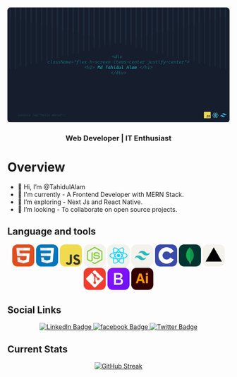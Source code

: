 <!-- ![The Web Development are beautiful!](/images/githubBanner2.png "Web Development") -->
![The Web Development are beautiful!](/images/Untitled-1Image.png "Web Development")

<h3 align="center">
Web Developer | IT Enthusiast
</h3>

# Overview
- 👋 Hi, I’m @TahidulAlam
- 🧩 I'm currently - A Frontend Developer with MERN Stack.
- 👀 I’m exploring - Next Js and React Native.
- 💎 I’m looking - To collaborate on open source projects.

## Language and tools

  <p align="center">
  <img src="./images/icon/HTML.svg" width="50px"  alt="HTML Icon">
  <img src="./images/icon/CSS.svg" width="50px"  alt="HTML Icon">
  <img src="./images/icon/JavaScript.svg" width="50px"  alt="HTML Icon">
  <img src="./images/icon/NodeJS-Light.svg" width="50px"  alt="HTML Icon">
  <img src="./images/icon/React-Light.svg" width="50px"  alt="HTML Icon">
  <img src="./images/icon/TailwindCSS-Light.svg" width="50px"  alt="HTML Icon">
  <img src="./images/icon/C.svg" width="50px"  alt="HTML Icon">
  <img src="./images/icon/MongoDB.svg" width="50px"  alt="HTML Icon">
  <img src="./images/icon/Vercel-Light.svg" width="50px"  alt="HTML Icon">
  <img src="./images/icon/Git.svg" width="50px"  alt="HTML Icon">
  <img src="./images/icon/Bootstrap.svg" width="50px"  alt="HTML Icon">
  <img src="./images/icon/Illustrator.svg" width="50px"  alt="HTML Icon">

</p>

## Social Links
<div id="badges" align="center">
  <a href="https://www.linkedin.com/in/mdtahidulalam">
    <img src="https://img.shields.io/badge/LinkedIn-blue?style=for-the-badge&logo=linkedin&logoColor=white" alt="LinkedIn Badge"/>
  </a>
  <a href="https://web.facebook.com/mdTahidulAlam.me">
    <img src="https://img.shields.io/badge/FaceBook-blue?style=for-the-badge&logo=Facebook&logoColor=white" alt="facebook Badge"/>
  </a>
  <a href="https://twitter.com/tahidulalam9">
    <img src="https://img.shields.io/badge/Twitter-blue?style=for-the-badge&logo=twitter&logoColor=white" alt="Twitter Badge"/>
  </a>
</div>


<!-- <p align="center">
  <a href="">
    <img src="/images/" alt="Shiprock, New Mexico by Beau Rogers">
  </a>
</p> -->


<!-- [![GitHub Streak](https://github-readme-streak-stats.herokuapp.com?user=TahidulAlam&theme=blux)](https://git.io/streak-stats) -->

## Current Stats

<p align="center">
  <a href="https://git.io/streak-stats">
    <img src="https://github-readme-streak-stats.herokuapp.com?user=TahidulAlam&theme=blux" alt="GitHub Streak" />
  </a>
</p>



<!---
TahidulAlam/TahidulAlam is a ✨ special ✨ repository because its `README.md` (this file) appears on your GitHub profile.
You can click the Preview link to take a look at your changes.
--->
